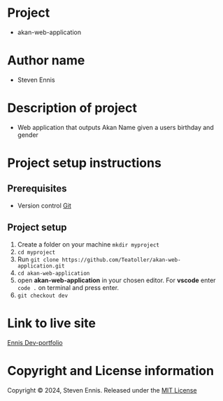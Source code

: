 # Project
- akan-web-application

# Author name
- Steven Ennis

# Description of project
- Web application that outputs Akan Name given a users birthday and gender

# Project setup instructions

## Prerequisites
- Version control [Git](https://git-scm.com/book/en/v2/Getting-Started-Installing-Git)

## Project setup

1. Create a folder on your machine `mkdir myproject`
2. `cd myproject`
3. Run `git clone https://github.com/Teatoller/akan-web-application.git`
4. `cd akan-web-application`
5. open **akan-web-application** in your chosen editor. For **vscode** enter `code .` on terminal and press enter.
6. `git checkout dev`

# Link to live site
[Ennis Dev-portfolio](https://teatoller.github.io/akan-web-application/index.html)


# Copyright and License information
Copyright © 2024, Steven Ennis. Released under the [MIT License](LICENSE)
